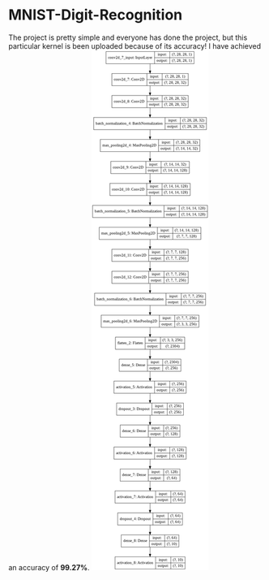 # MNIST-Digit-Recognition
The project is pretty simple and everyone has done the project, but this particular kernel is been uploaded because of its accuracy!
I have achieved an accuracy of **99.27%**.
![Model Architechture](model_arch.png)

